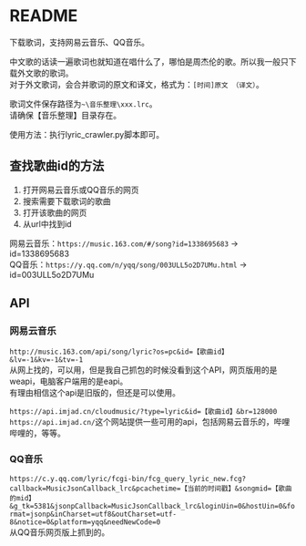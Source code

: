 # README

下载歌词，支持网易云音乐、QQ音乐。  

中文歌的话读一遍歌词也就知道在唱什么了，哪怕是周杰伦的歌。所以我一般只下载外文歌的歌词。  
对于外文歌词，会合并歌词的原文和译文，格式为：`[时间]原文 （译文）`。  

歌词文件保存路径为`~\音乐整理\xxx.lrc`。  
请确保【音乐整理】目录存在。

使用方法：执行lyric_crawler.py脚本即可。

## 查找歌曲id的方法

1. 打开网易云音乐或QQ音乐的网页
1. 搜索需要下载歌词的歌曲
1. 打开该歌曲的网页
1. 从url中找到id

网易云音乐：`https://music.163.com/#/song?id=1338695683` → id=1338695683  
QQ音乐：`https://y.qq.com/n/yqq/song/003ULL5o2D7UMu.html` → id=003ULL5o2D7UMu

## API

### 网易云音乐  

`http://music.163.com/api/song/lyric?os=pc&id=【歌曲id】&lv=-1&kv=-1&tv=-1`  
从网上找的，可以用，但是我自己抓包的时候没看到这个API，网页版用的是weapi，电脑客户端用的是eapi。  
有理由相信这个api是旧版的，但还是可以使用。

`https://api.imjad.cn/cloudmusic/?type=lyric&id=【歌曲id】&br=128000`  
`https://api.imjad.cn/`这个网站提供一些可用的api，包括网易云音乐的，哔哩哔哩的，等等。

### QQ音乐

`https://c.y.qq.com/lyric/fcgi-bin/fcg_query_lyric_new.fcg?callback=MusicJsonCallback_lrc&pcachetime=【当前的时间戳】&songmid=【歌曲的mid】&g_tk=5381&jsonpCallback=MusicJsonCallback_lrc&loginUin=0&hostUin=0&format=jsonp&inCharset=utf8&outCharset=utf-8&notice=0&platform=yqq&needNewCode=0`  
从QQ音乐网页版上抓到的。